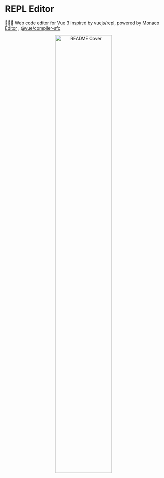 # REPL Editor

👨🏻‍💻 Web code editor for Vue 3 inspired by [vuejs/repl](https://github.com/vuejs/repl), powered by [Monaco Editor](https://github.com/microsoft/monaco-editor) , [@vue/compiler-sfc](https://www.npmjs.com/package/@vue/compiler-sfc)

<p align="center">
<img src="https://github.com/cjboy76/MarioEditor/blob/main/doc/readmeCover.png" alt="README Cover" width="60%" >
</p>

